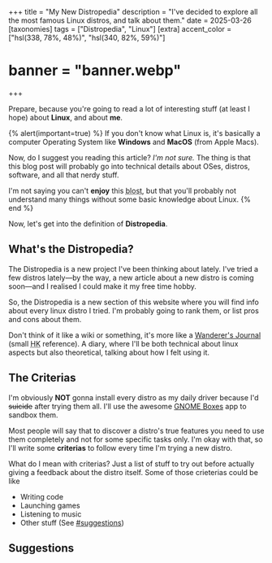 +++
title = "My New Distropedia"
description = "I've decided to explore all the most famous Linux distros, and talk about them."
date = 2025-03-26
[taxonomies]
tags = ["Distropedia", "Linux"]
[extra]
accent_color = ["hsl(338, 78%, 48%)", "hsl(340, 82%, 59%)"]
# banner = "banner.webp"
+++

Prepare, because you're going to read a lot of interesting stuff (at least I hope) about **Linux**, and about **me**.

{% alert(important=true) %}
If you don't know what Linux is, it's basically a computer Operating System like **Windows** and **MacOS** (from Apple Macs).

Now, do I suggest you reading this article? *I'm not sure.* The thing is that this blog post will probably go into technical details about OSes, distros, software, and all that nerdy stuff.

I'm not saying you can't **enjoy** this <abbr title="Blog Post (from Snug Nook)">blost</abbr>, but that you'll probably not understand many things without some basic knowledge about Linux.
{% end %}

Now, let's get into the definition of **Distropedia**.

## What's the Distropedia?

The Distropedia is a new project I've been thinking about lately. I've tried a few distros lately―by the way, a new article about a new distro is coming soon―and I realised I could make it my free time hobby.

So, the Distropedia is a new section of this website where you will find info about every linux distro I tried. I'm probably going to rank them, or list pros and cons about them.

Don't think of it like a wiki or something, it's more like a [Wanderer's Journal](https://hollowknight.wiki/w/Wanderer%27s_Journal) (small <abbr title="Hollow Knight">HK</abbr> reference). A diary, where I'll be both technical about linux aspects but also theoretical, talking about how I felt using it.

## The Criterias

I'm obviously **NOT** gonna install every distro as my daily driver because I'd ~~suicide~~ after trying them all. I'll use the awesome [GNOME Boxes](https://apps.gnome.org/Boxes/) app to sandbox them.

Most people will say that to discover a distro's true features you need to use them completely and not for some specific tasks only. I'm okay with that, so I'll write some **criterias** to follow every time I'm trying a new distro.

What do I mean with criterias? Just a list of stuff to try out before actually giving a feedback about the distro itself. Some of those crieterias could be like

- Writing code
- Launching games
- Listening to music
- Other stuff (See [#suggestions](#suggestions))

## Suggestions
